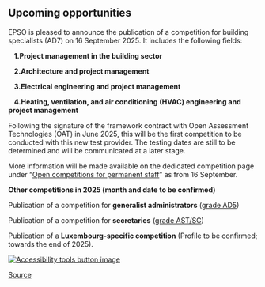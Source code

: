 Upcoming opportunities
----------------------

EPSO is pleased to announce the publication of a competition for building specialists (AD7) on 16 September 2025. It includes the following fields:

&nbsp;  **1.Project management in the building sector**

&nbsp;  **2.Architecture and project management**

&nbsp;  **3.Electrical engineering and project management**

&nbsp;  **4.Heating, ventilation, and air conditioning (HVAC) engineering and project management**

Following the signature of the framework contract with Open Assessment Technologies (OAT) in June 2025, this will be the first competition to be conducted with this new test provider. The testing dates are still to be determined and will be communicated at a later stage.

More information will be made available on the dedicated competition page under “[Open competitions for permanent staff](https://eu-careers.europa.eu/en/open-competition-permanent-staff)” as from 16 September.

  
**Other competitions in 2025 (month and date to be confirmed)**

Publication of a competition for **generalist administrators** ([grade AD5](/en/eu-careers/staff-categories "EU staff categories"))

Publication of a competition for **secretaries** ([grade AST/SC](/en/eu-careers/staff-categories "EU staff categories"))

Publication of a **Luxembourg-specific competition** (Profile to be confirmed; towards the end of 2025). 

[![Accessibility tools button image](/themes/custom/oe_epso_theme/images/reciteme_button.png)](#reciteEnable "Open Accessibility")

[Source](https://eu-careers.europa.eu/en/upcoming-selection-procedures)